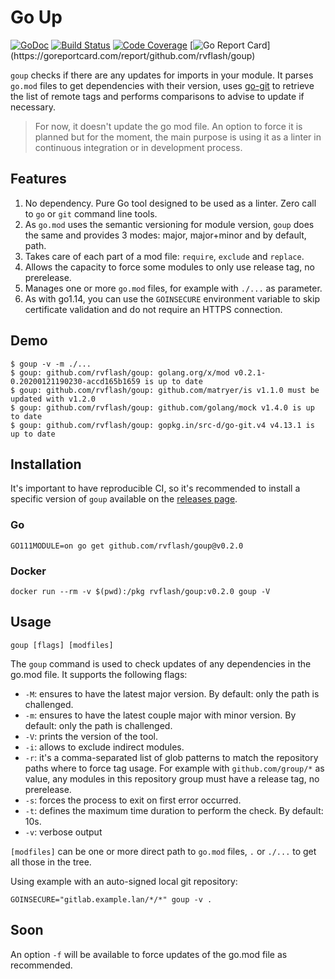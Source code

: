 # Go Up

[![GoDoc](https://godoc.org/github.com/rvflash/goup?status.svg)](https://godoc.org/github.com/rvflash/goup)
[![Build Status](https://img.shields.io/travis/rvflash/goup.svg)](https://travis-ci.org/rvflash/goup)
[![Code Coverage](https://img.shields.io/codecov/c/github/rvflash/goup.svg)](http://codecov.io/github/rvflash/goup?branch=master)
[![Go Report Card](https://goreportcard.com/badge/github.com/rvflash/goup?)](https://goreportcard.com/report/github.com/rvflash/goup)


`goup` checks if there are any updates for imports in your module.
It parses `go.mod` files to get dependencies with their version, uses [go-git](https://github.com/src-d/go-git) 
to retrieve the list of remote tags and performs comparisons to advise to update if necessary.

> For now, it doesn't update the go mod file. An option to force it is planned but for the moment,
> the main purpose is using it as a linter in continuous integration or in development process.


## Features

1. No dependency. Pure Go tool designed to be used as a linter. Zero call to `go` or `git` command line tools.
1. As `go.mod` uses the semantic versioning for module version, `goup` does the same and provides 3 modes: major, 
major+minor and by default, path. 
1. Takes care of each part of a mod file: `require`, `exclude` and `replace`.
1. Allows the capacity to force some modules to only use release tag, no prerelease.
1. Manages one or more `go.mod` files, for example with `./...` as parameter. 
1. As with go1.14, you can use the `GOINSECURE` environment variable to skip certificate validation and do
not require an HTTPS connection.


## Demo

```shell script
$ goup -v -m ./...
$ goup: github.com/rvflash/goup: golang.org/x/mod v0.2.1-0.20200121190230-accd165b1659 is up to date
$ goup: github.com/rvflash/goup: github.com/matryer/is v1.1.0 must be updated with v1.2.0
$ goup: github.com/rvflash/goup: github.com/golang/mock v1.4.0 is up to date
$ goup: github.com/rvflash/goup: gopkg.in/src-d/go-git.v4 v4.13.1 is up to date
```

## Installation

It's important to have reproducible CI, so it's recommended to install a specific version of `goup` available
on the [releases page](https://github.com/rvflash/goup/releases).


### Go

```shell script
GO111MODULE=on go get github.com/rvflash/goup@v0.2.0
```

### Docker

```shell script1
docker run --rm -v $(pwd):/pkg rvflash/goup:v0.2.0 goup -V
```

## Usage

```shell script
goup [flags] [modfiles]
```

The `goup` command is used to check updates of any dependencies in the go.mod file.
It supports the following flags:

* `-M`: ensures to have the latest major version. By default: only the path is challenged.
* `-m`: ensures to have the latest couple major with minor version. By default: only the path is challenged.
* `-V`: prints the version of the tool.
* `-i`: allows to exclude indirect modules.
* `-r`: it's a comma-separated list of glob patterns to match the repository paths where to force tag usage.
For example with `github.com/group/*` as value, any modules in this repository group must have a release tag,
no prerelease. 
* `-s`: forces the process to exit on first error occurred.
* `-t`: defines the maximum time duration to perform the check. By default: 10s. 
* `-v`: verbose output

`[modfiles]` can be one or more direct path to `go.mod` files, `.` or `./...` to get all those in the tree.

Using example with an auto-signed local git repository:

```shell script
GOINSECURE="gitlab.example.lan/*/*" goup -v .
```


## Soon

An option `-f` will be available to force updates of the go.mod file as recommended.
